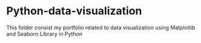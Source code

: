 # Python-data-visualization

This folder consist my portfolio related to data visualization using Matplotlib and Seaborn Library in Python
